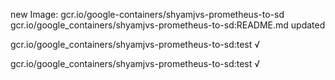 new Image: gcr.io/google-containers/shyamjvs-prometheus-to-sd
gcr.io/google_containers/shyamjvs-prometheus-to-sd:README.md updated 

gcr.io/google_containers/shyamjvs-prometheus-to-sd:test √

gcr.io/google_containers/shyamjvs-prometheus-to-sd:test √


